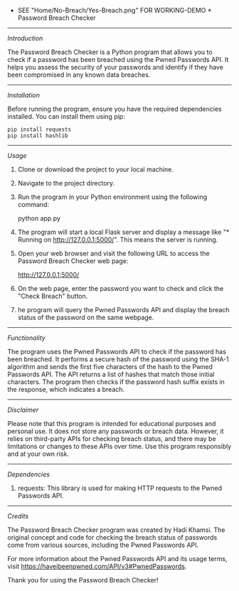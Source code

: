 * SEE "Home/No-Breach/Yes-Breach.png" FOR WORKING-DEMO *
Password Breach Checker

---

_Introduction_

The Password Breach Checker is a Python program that allows you to check if a password has been breached using the Pwned Passwords API. It helps you assess the security of your passwords and identify if they have been compromised in any known data breaches.

---

_Installation_

Before running the program, ensure you have the required dependencies installed. You can install them using pip:

    pip install requests
    pip install hashlib

---

_Usage_

1. Clone or download the project to your local machine.
2. Navigate to the project directory.
3. Run the program in your Python environment using the following command:

   python app.py

4. The program will start a local Flask server and display a message like "\* Running on http://127.0.0.1:5000/". This means the server is running.

5. Open your web browser and visit the following URL to access the Password Breach Checker web page:

   http://127.0.0.1:5000/

6. On the web page, enter the password you want to check and click the "Check Breach" button.

7. he program will query the Pwned Passwords API and display the breach status of the password on the same webpage.

---

_Functionality_

The program uses the Pwned Passwords API to check if the password has been breached. It performs a secure hash of the password using the SHA-1 algorithm and sends the first five characters of the hash to the Pwned Passwords API. The API returns a list of hashes that match those initial characters. The program then checks if the password hash suffix exists in the response, which indicates a breach.

---

_Disclaimer_

Please note that this program is intended for educational purposes and personal use. It does not store any passwords or breach data. However, it relies on third-party APIs for checking breach status, and there may be limitations or changes to these APIs over time. Use this program responsibly and at your own risk.

---

_Dependencies_

1. requests: This library is used for making HTTP requests to the Pwned Passwords API.

---

_Credits_

The Password Breach Checker program was created by Hadi Khamsi. The original concept and code for checking the breach status of passwords come from various sources, including the Pwned Passwords API.

For more information about the Pwned Passwords API and its usage terms, visit https://haveibeenpwned.com/API/v3#PwnedPasswords.

Thank you for using the Password Breach Checker!
